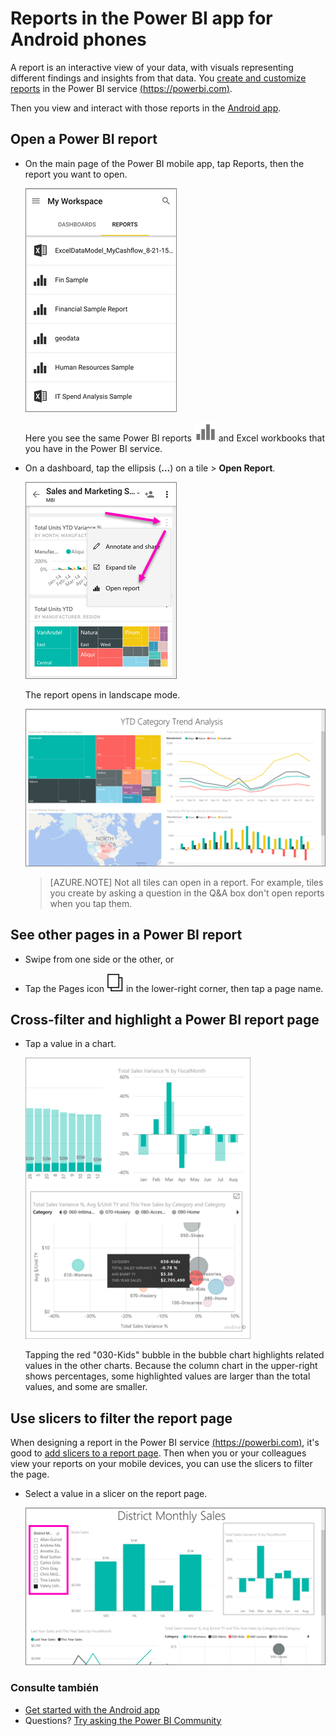 <properties 
   pageTitle="Reports in the Android app"
   description="Learn about viewing reports in the Power BI mobile app for Android phones. You create reports in the Power BI service, then interact with them in the mobile apps."
   services="powerbi" 
   documentationCenter="" 
   authors="maggiesMSFT" 
   manager="erikre" 
   backup=""
   editor=""
   tags=""
   qualityFocus="no"
   qualityDate=""/>
 
<tags
   ms.service="powerbi"
   ms.devlang="NA"
   ms.topic="article"
   ms.tgt_pltfrm="NA"
   ms.workload="powerbi"
   ms.date="10/14/2016"
   ms.author="maggies"/>

# <a name="reports-in-the-power-bi-app-for-android-phones"></a>Reports in the Power BI app for Android phones

A report is an interactive view of your data, with visuals representing different findings and insights from that data. You <bpt id="p1">[</bpt>create and customize reports<ept id="p1">](powerbi-service-create-a-new-report.md)</ept> in the Power BI service <bpt id="p2">[</bpt>(https://powerbi.com)<ept id="p2">](https://powerbi.com)</ept>.

Then you view and interact with those reports in the <bpt id="p1">[</bpt>Android app<ept id="p1">](powerbi-mobile-android-app-get-started.md)</ept>.

## <a name="open-a-power-bi-report"></a>Open a Power BI report

- On the main page of the Power BI mobile app, tap Reports, then the report you want to open. 

     ![](media/powerbi-mobile-reports-in-the-android-app/power-bi-android-report-home.png)

    Here you see the same Power BI reports <ph id="ph1">![](media/powerbi-mobile-reports-in-the-android-app/pbi_and_openrpticon.png)</ph> and Excel workbooks that you have in the Power BI service.

- On a dashboard, tap the ellipsis (<bpt id="p1">**</bpt>...<ept id="p1">**</ept>) on a tile &gt; <bpt id="p2">**</bpt>Open Report<ept id="p2">**</ept>.

    ![](media/powerbi-mobile-reports-in-the-android-app/power-bi-android-open-report-tile.png)

    The report opens in landscape mode.

    ![](media/powerbi-mobile-reports-in-the-android-app/power-bi-android-report.png)

     > [AZURE.NOTE]  Not all tiles can open in a report. For example, tiles you create by asking a question in the Q&amp;A box don't open reports when you tap them. 

## <a name="see-other-pages-in-a-power-bi-report"></a>See other pages in a Power BI report

-   Swipe from one side or the other, or 

-   Tap the Pages icon <ph id="ph1">![](media/powerbi-mobile-reports-in-the-android-app/power-bi-android-pages-icon.png)</ph> in the lower-right corner, then tap a page name. 

## <a name="cross-filter-and-highlight-a-power-bi-report-page"></a>Cross-filter and highlight a Power BI report page

-   Tap a value in a chart.

    ![](media/powerbi-mobile-reports-in-the-android-app/PBI_Win10Uni_XFltrRptSm.png)

    Tapping the red "030-Kids" bubble in the bubble chart highlights related values in the other charts. Because the column chart in the upper-right shows percentages, some highlighted values are larger than the total values, and some are smaller. 

## <a name="use-slicers-to-filter-the-report-page"></a>Use slicers to filter the report page

When designing a report in the Power BI service <bpt id="p1">[</bpt>(https://powerbi.com)<ept id="p1">](https://powerbi.com)</ept>, it's good to <bpt id="p2">[</bpt>add slicers to a report page<ept id="p2">](powerbi-service-tutorial-slicers.md)</ept>. Then when you or your colleagues view your reports on your mobile devices, you can use the slicers to filter the page.

-   Select a value in a slicer on the report page.

    ![](media/powerbi-mobile-reports-in-the-android-app/power-bi-android-report-slicer.png)


### <a name="see-also"></a>Consulte también

- <bpt id="p1">[</bpt>Get started with the Android app<ept id="p1">](powerbi-mobile-android-app-get-started.md)</ept>
- Questions? <bpt id="p1">[</bpt>Try asking the Power BI Community<ept id="p1">](http://community.powerbi.com/)</ept>
